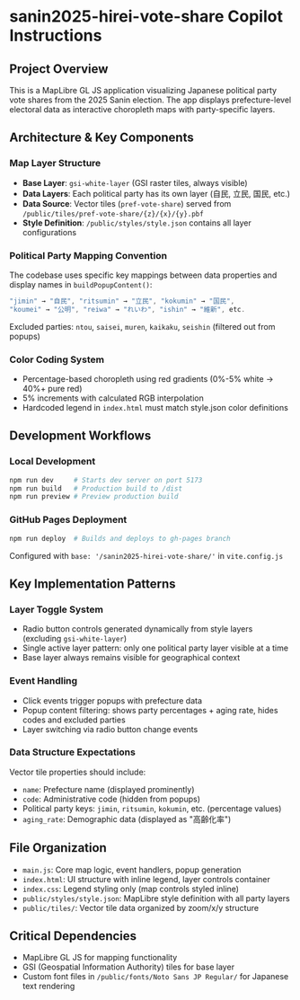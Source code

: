 # sanin2025-hirei-vote-share Copilot Instructions

## Project Overview
This is a MapLibre GL JS application visualizing Japanese political party vote shares from the 2025 Sanin election. The app displays prefecture-level electoral data as interactive choropleth maps with party-specific layers.

## Architecture & Key Components

### Map Layer Structure
- **Base Layer**: `gsi-white-layer` (GSI raster tiles, always visible)
- **Data Layers**: Each political party has its own layer (自民, 立民, 国民, etc.)
- **Data Source**: Vector tiles (`pref-vote-share`) served from `/public/tiles/pref-vote-share/{z}/{x}/{y}.pbf`
- **Style Definition**: `/public/styles/style.json` contains all layer configurations

### Political Party Mapping Convention
The codebase uses specific key mappings between data properties and display names in `buildPopupContent()`:
```javascript
"jimin" → "自民", "ritsumin" → "立民", "kokumin" → "国民", 
"koumei" → "公明", "reiwa" → "れいわ", "ishin" → "維新", etc.
```
Excluded parties: `ntou`, `saisei`, `muren`, `kaikaku`, `seishin` (filtered out from popups)

### Color Coding System
- Percentage-based choropleth using red gradients (0%-5% white → 40%+ pure red)
- 5% increments with calculated RGB interpolation
- Hardcoded legend in `index.html` must match style.json color definitions

## Development Workflows

### Local Development
```bash
npm run dev     # Starts dev server on port 5173
npm run build   # Production build to /dist
npm run preview # Preview production build
```

### GitHub Pages Deployment
```bash
npm run deploy  # Builds and deploys to gh-pages branch
```
Configured with `base: '/sanin2025-hirei-vote-share/'` in `vite.config.js`

## Key Implementation Patterns

### Layer Toggle System
- Radio button controls generated dynamically from style layers (excluding `gsi-white-layer`)
- Single active layer pattern: only one political party layer visible at a time
- Base layer always remains visible for geographical context

### Event Handling
- Click events trigger popups with prefecture data
- Popup content filtering: shows party percentages + aging rate, hides codes and excluded parties
- Layer switching via radio button change events

### Data Structure Expectations
Vector tile properties should include:
- `name`: Prefecture name (displayed prominently)
- `code`: Administrative code (hidden from popups) 
- Political party keys: `jimin`, `ritsumin`, `kokumin`, etc. (percentage values)
- `aging_rate`: Demographic data (displayed as "高齢化率")

## File Organization
- `main.js`: Core map logic, event handlers, popup generation
- `index.html`: UI structure with inline legend, layer controls container
- `index.css`: Legend styling only (map controls styled inline)
- `public/styles/style.json`: MapLibre style definition with all party layers
- `public/tiles/`: Vector tile data organized by zoom/x/y structure

## Critical Dependencies
- MapLibre GL JS for mapping functionality
- GSI (Geospatial Information Authority) tiles for base layer
- Custom font files in `/public/fonts/Noto Sans JP Regular/` for Japanese text rendering
